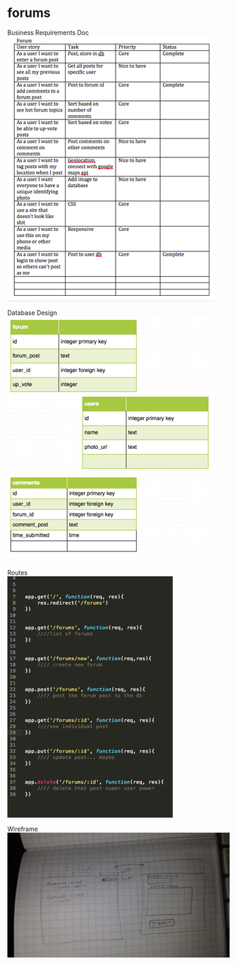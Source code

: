 # forums

Business Requirements Doc
<br>
![BRD](folder/brd.png)

Database Design
<br>
![ERD](folder/erd.png)

Routes
<br>
![ROUTES](folder/routes.png)

Wireframe
<br>
![WIREFRAME](folder/wireframe.jpg)
